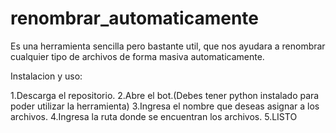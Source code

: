 # renombrar_automaticamente
Es una herramienta sencilla pero bastante util, que nos ayudara a renombrar cualquier tipo de archivos de forma masiva automaticamente.

Instalacion y uso:

1.Descarga el repositorio.
2.Abre el bot.(Debes tener python instalado para poder utilizar la herramienta)
3.Ingresa el nombre que deseas asignar a los archivos.
4.Ingresa la ruta donde se encuentran los archivos.
5.LISTO
